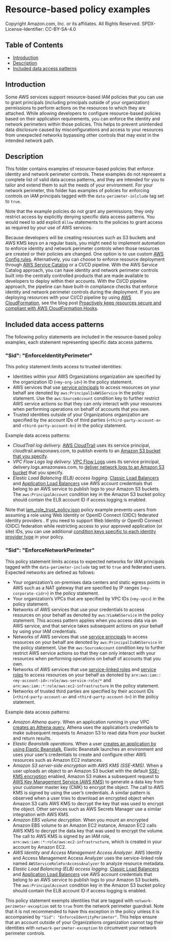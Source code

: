 # Resource-based policy examples

Copyright Amazon.com, Inc. or its affiliates. All Rights Reserved. SPDX-License-Identifier: CC-BY-SA-4.0

## Table of Contents

* [Introduction](#introduction)
* [Description](#description)
* [Included data access patterns](#included-data-access-patterns)

## Introduction

Some AWS services support resource-based IAM policies that you can use to grant principals (including principals outside of your organization) permissions to perform actions on the resources to which they are attached.  While allowing developers to configure resource-based policies based on their application requirements, you can enforce the identity and network perimeters within those policies. This helps to prevent unintended data disclosure caused by misconfigurations and access to your resources from unexpected networks bypassing other controls that may exist in the intended network path.

## Description

This folder contains examples of resource-based policies that enforce identity and network perimeter controls. These examples do not represent a complete list of valid data access patterns, and they are intended for you to tailor and extend them to suit the needs of your environment. For your network perimeter, this folder has examples of policies for enforcing controls on IAM principals tagged with the `data-perimeter-inlclude` tag set to `true`.

Note that the example policies do not grant any permissions; they only restrict access by explicitly denying specific data access patterns. You would need to add explicit `Allow` statements to the policies to grant access as required by your use of AWS services. 

Because developers will be creating resources such as S3 buckets and AWS KMS keys on a regular basis, you might need to implement automation to enforce identity and network perimeter controls when those resources are created or their policies are changed. One option is to use custom [AWS Config rules](https://docs.aws.amazon.com/config/latest/developerguide/evaluate-config_develop-rules.html)_._ Alternatively, you can choose to enforce resource deployment through [AWS Service Catalog](https://aws.amazon.com/servicecatalog/?aws-service-catalog.sort-by=item.additionalFields.createdDate&aws-service-catalog.sort-order=desc) or a CI/CD pipeline. With the AWS Service Catalog approach, you can have identity and network perimeter controls built into the centrally controlled products that are made available to developers to deploy within their accounts. With the CI/CD pipeline approach, the pipeline can have built-in compliance checks that enforce identity and network perimeter controls during the deployment. If you are deploying resources with your CI/CD pipeline by using [AWS CloudFormation](https://aws.amazon.com/cloudformation/), see the blog post [Proactively keep resources secure and compliant with AWS CloudFormation Hooks](https://aws.amazon.com/blogs/mt/proactively-keep-resources-secure-and-compliant-with-aws-cloudformation-hooks/).

## Included data access patterns

The following policy statements are included in the resource-based policy examples, each statement representing specific data access patterns.

### "Sid": "EnforceIdentityPerimeter"

This policy statement limits access to trusted identities:

* Identities within your AWS Organizations organization are specified by the organization ID (`<my-org-id>`) in the policy statement.
* AWS services that use [service principals](https://docs.aws.amazon.com/IAM/latest/UserGuide/reference_policies_elements_principal.html#principal-services) to access resources on your behalf are denoted by `aws:PrincipalIsAWSService` in the policy statement. Use the `aws:SourceAccount` condition key to further restrict AWS service actions so that they can only interact with your resources when performing operations on behalf of accounts that you own.
* Trusted identities outside of your Organizations organization are specified by the account IDs of third parties (`<third-party-account-a>` and `<third-party-account-b>`) in the policy statement.

Example data access patterns:

* *CloudTrail log delivery.* [AWS CloudTrail](https://aws.amazon.com/cloudtrail/) uses its service principal, cloudtrail.amazonaws.com, to publish events to an [Amazon S3 bucket that you specify](https://docs.aws.amazon.com/awscloudtrail/latest/userguide/cloudtrail-create-and-update-a-trail.html). 
* *VPC Flow Logs log delivery.* [VPC Flow Logs](https://docs.aws.amazon.com/vpc/latest/userguide/flow-logs.html) uses its service principal, delivery.logs.amazonaws.com, to [deliver network logs to an Amazon S3 bucket](https://docs.aws.amazon.com/vpc/latest/userguide/flow-logs-s3.html) that you specify. 
* *Elastic Load Balancing (ELB) access logging*. [Classic Load Balancers](https://docs.aws.amazon.com/elasticloadbalancing/latest/classic/enable-access-logs.html#attach-bucket-policy) and [Application Load Balancers](https://docs.aws.amazon.com/elasticloadbalancing/latest/application/load-balancer-access-logs.html#access-logging-bucket-permissions) use AWS account credentials that belong to an AWS service to publish logs to your Amazon S3 buckets. The `aws:PrincipalAccount` condition key in the Amazon S3 bucket policy should contain the ELB account ID if access logging is enabled.

Note that [iam_role_trust_policy.json](iam_role_trust_policy.json) policy example prevents users from assuming a role using Web Identity or OpenID Connect (OIDC) federated identity providers . If you need to support Web Identity or OpenID Connect (OIDC) federation while restricting access to your approved application (or site)  IDs, you can use additional [condition keys specific to each identity provider type](https://docs.aws.amazon.com/IAM/latest/UserGuide/reference_policies_iam-condition-keys.html#condition-keys-wif) in your policy.

### "Sid": "EnforceNetworkPerimeter"

This policy statement limits access to expected networks for IAM principals tagged with the `data-perimeter-include` tag set to `true` and federated users. Expected networks are defined as follows:

* Your organization’s on-premises data centers and static egress points in AWS such as a NAT gateway that are specified by IP ranges (`<my-corporate-cidr>`) in the policy statement. 
* Your organization’s VPCs that are specified by VPC IDs (`<my-vpc>`) in the policy statement.  
* Networks of AWS services that use your credentials to access resources on your behalf as denoted by `aws:ViaAWSService` in the policy statement. This access pattern applies when you access data via an AWS service, and that service takes subsequent actions on your behalf by using your IAM credentials. 
* Networks of AWS services that use [service principals](https://docs.aws.amazon.com/IAM/latest/UserGuide/reference_policies_elements_principal.html#principal-services) to access resources on your behalf are denoted by `aws:PrincipalIsAWSService` in the policy statement. Use the `aws:SourceAccount` condition key to further restrict AWS service actions so that they can only interact with your resources when performing operations on behalf of accounts that you own.
* Networks of AWS services that use [service-linked roles](https://docs.aws.amazon.com/IAM/latest/UserGuide/using-service-linked-roles.html) and [service roles](https://docs.aws.amazon.com/IAM/latest/UserGuide/id_roles_terms-and-concepts.html) to access resources on your behalf as denoted by `arn:aws:iam::<my-account-id>:role/aws-service-role/*`  and `arn:aws:iam::*:role/aws:ec2-infrastructure` in the policy statement.
* Networks of trusted third parties are specified by their account IDs (`<third-party-account-a>` and `<third-party-account-b>`) in the policy statement.

Example data access patterns:

* *Amazon Athena query*. When an application running in your VPC [creates an Athena query](https://docs.aws.amazon.com/athena/latest/ug/getting-started.html), Athena uses the application’s credentials to make subsequent requests to Amazon S3 to read data from your bucket and return results. 
* *Elastic Beanstalk operations.* When a user [creates an application by using Elastic Beanstalk](https://docs.aws.amazon.com/elasticbeanstalk/latest/dg/applications.html), Elastic Beanstalk launches an environment and uses your user’s credentials to create and configure other AWS resources such as Amazon EC2 instances. 
* *Amazon S3 server-side encryption with AWS KMS (SSE-KMS)*. When a user uploads an object to an Amazon S3 bucket with the default [SSE-KMS encryption](https://docs.aws.amazon.com/AmazonS3/latest/userguide/UsingKMSEncryption.html) enabled, Amazon S3 makes a subsequent request to [AWS Key Management Service (AWS KMS)](https://aws.amazon.com/kms/) to generate a data key from your customer master key (CMK) to encrypt the object. The call to AWS KMS is signed by using the user’s credentials. A similar pattern is observed when a user tries to download an encrypted object when Amazon S3 calls AWS KMS to decrypt the key that was used to encrypt the object. Other services such as AWS Secrets Manager use a similar integration with AWS KMS.
* *Amazon EBS volume decryption*. When you mount an encrypted Amazon EBS volume to an Amazon EC2 instance, Amazon EC2 calls AWS KMS to decrypt the data key that was used to encrypt the volume. The call to AWS KMS is signed by an IAM role, `arn:aws:iam::*:role/aws:ec2-infrastructure`, which is created in your account by Amazon EC2. 
* *AWS Identity and Access Management Access Analyzer*. AWS Identity and Access Management Access Analyzer uses the service-linked role named `AWSServiceRoleForAccessAnalyzer` to analyze resource metadata.
* *Elastic Load Balancing (ELB) access logging*. [Classic Load Balancers](https://docs.aws.amazon.com/elasticloadbalancing/latest/classic/enable-access-logs.html#attach-bucket-policy) and [Application Load Balancers](https://docs.aws.amazon.com/elasticloadbalancing/latest/application/load-balancer-access-logs.html#access-logging-bucket-permissions) use AWS account credentials that belong to an AWS service to publish logs to your Amazon S3 buckets. The `aws:PrincipalAccount` condition key in the Amazon S3 bucket policy should contain the ELB account ID if access logging is enabled.

This policy statement exempts identities that are tagged with `network-perimeter-exception` set to `true` from the network perimeter guardrail. Note that it is not recommended to have this exception in the policy unless it is accompanied by `"Sid": "EnforceIdentityPerimeter"`. This helps ensure that an account outside of your Organizations organization cannot tag their identities with `network-perimeter-exception` to circumvent your network perimeter controls.
